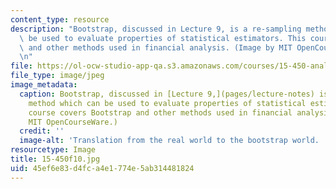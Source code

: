 ```yaml
---
content_type: resource
description: "Bootstrap, discussed in Lecture 9, is a re-sampling method which can\
  \ be used to evaluate properties of statistical estimators. This course covers Bootstrap\
  \ and other methods used in financial analysis. (Image by MIT OpenCourseWare.)\r\
  \n"
file: https://ol-ocw-studio-app-qa.s3.amazonaws.com/courses/15-450-analytics-of-finance-fall-2010/45ef6e83d4fca4e1774e5ab314481824_15-450f10.jpg
file_type: image/jpeg
image_metadata:
  caption: Bootstrap, discussed in [Lecture 9,](pages/lecture-notes) is a re-sampling
    method which can be used to evaluate properties of statistical estimators. This
    course covers Bootstrap and other methods used in financial analysis. (Image by
    MIT OpenCourseWare.)
  credit: ''
  image-alt: 'Translation from the real world to the bootstrap world. '
resourcetype: Image
title: 15-450f10.jpg
uid: 45ef6e83-d4fc-a4e1-774e-5ab314481824
---
```

